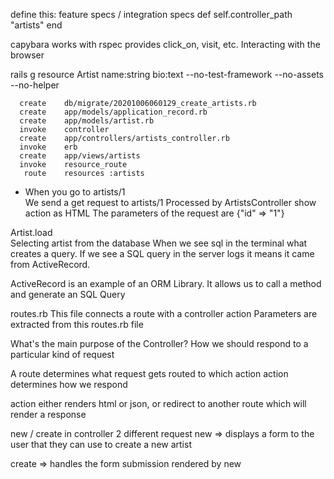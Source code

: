  
define this: 
feature specs / integration specs 
def self.controller_path
"artists" 
end 


capybara works with rspec provides click_on, visit, etc. Interacting with the browser

rails g resource Artist name:string bio:text --no-test-framework --no-assets --no-helper 

      create    db/migrate/20201006060129_create_artists.rb
      create    app/models/application_record.rb
      create    app/models/artist.rb
      invoke    controller
      create    app/controllers/artists_controller.rb
      invoke    erb
      create    app/views/artists
      invoke    resource_route
       route    resources :artists

* When you go to artists/1  
We send a get request to artists/1 
Processed by ArtistsController show action as HTML 
The parameters of the request are {"id" => "1"} 

Artist.load   
Selecting artist from the database 
When we see sql in the terminal what creates a query. If we see a SQL query in the server logs it means it came from ActiveRecord. 

ActiveRecord is an example of an ORM Library. It allows us to call a method and generate an SQL Query 

routes.rb 
This file connects a route with a controller action 
Parameters are extracted from this routes.rb file

What's the main purpose of the Controller? 
How we should respond to a particular kind of request 

A route determines what request gets routed to which action 
action determines how we respond 

action either renders html or json, or redirect to another route which will render a response 


new / create in controller 2 different request 
new => displays a form to the user that they can use to create a new artist 

create => handles the form submission rendered by new 


